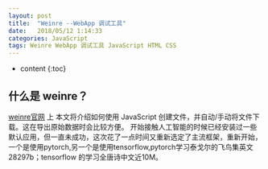 ```yaml
---
layout: post
title:  "Weinre --WebApp 调试工具"
date:   2018/05/12 1:14:33 
categories: JavaScript
tags: Weinre WebApp 调试工具 JavaScript HTML CSS
---
```


* content
{:toc}


## 什么是 weinre？

[weinre官网](http://people.apache.org/~pmuellr/weinre/docs/latest/Home.html) 上
本文将介绍如何使用 JavaScript 创建文件，并自动/手动将文件下载。这在导出原始数据时会比较方便。
开始接触人工智能的时候已经安装过一些默认应用，但一直未成功，这次花了一点时间又重新选定了主流框架，重新开始，一个是使用pytorch,另一个是使用tensorflow,pytorch学习泰戈尔的飞鸟集英文28297b；tensorflow 的学习全唐诗中文近10M。
